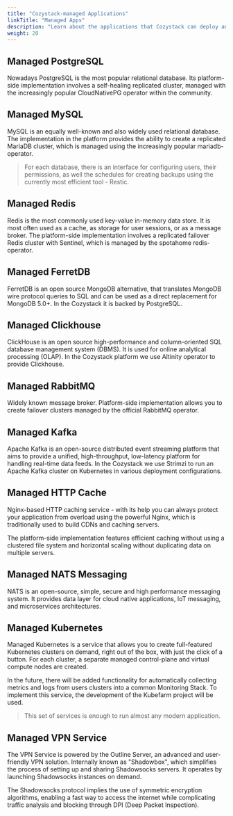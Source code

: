 ```yaml
---
title: "Cozystack-managed Applications"
linkTitle: "Managed Apps"
description: "Learn about the applications that Cozystack can deploy and manage"
weight: 20
---
```


## Managed PostgreSQL

Nowadays PostgreSQL is the most popular relational database. Its platform-side implementation involves a self-healing replicated cluster, managed with the increasingly popular CloudNativePG operator within the community.

## Managed MySQL

MySQL is an equally well-known and also widely used relational database. The implementation in the platform provides the ability to create a replicated MariaDB cluster, which is managed using the increasingly popular mariadb-operator.

> For each database, there is an interface for configuring users, their permissions, as well the schedules for creating backups using the currently most efficient tool - Restic.

## Managed Redis

Redis is the most commonly used key-value in-memory data store. It is most often used as a cache, as storage for user sessions, or as a message broker. The platform-side implementation involves a replicated failover Redis cluster with Sentinel, which is managed by the spotahome redis-operator.

## Managed FerretDB

FerretDB is an open source MongoDB alternative, that translates MongoDB wire protocol queries to SQL and can be used as a direct replacement for MongoDB 5.0+. In the Cozystack it is backed by PostgreSQL.

## Managed Clickhouse

ClickHouse is an open source high-performance and column-oriented SQL database management system (DBMS). It is used for online analytical processing (OLAP). In the Cozystack platform we use Altinity operator to provide Clickhouse.

## Managed RabbitMQ

Widely known message broker. Platform-side implementation allows you to create failover clusters managed by the official RabbitMQ operator.

## Managed Kafka

Apache Kafka is an open-source distributed event streaming platform that aims to provide a unified, high-throughput, low-latency platform for handling real-time data feeds. In the Cozystack we use Strimzi to run an Apache Kafka cluster on Kubernetes in various deployment configurations.

## Managed HTTP Cache

Nginx-based HTTP caching service - with its help you can always protect your application from overload using the powerful Nginx, which is traditionally used to build CDNs and caching servers.

The platform-side implementation features efficient caching without using a clustered file system and horizontal scaling without duplicating data on multiple servers.

## Managed NATS Messaging
NATS is an open-source, simple, secure and high performance messaging system. It provides data layer for cloud native applications, IoT messaging, and microservices architectures.

## Managed Kubernetes

Managed Kubernetes is a service that allows you to create full-featured Kubernetes clusters on demand, right out of the box, with just the click of a button. For each cluster, a separate managed control-plane and virtual compute nodes are created.

In the future, there will be added functionality for automatically collecting metrics and logs from users clusters into a common Monitoring Stack. To implement this service, the development of the Kubefarm project will be used.

> This set of services is enough to run almost any modern application.

## Managed VPN Service

The VPN Service is powered by the Outline Server, an advanced and user-friendly VPN solution. Internally known as "Shadowbox", which simplifies the process of setting up and sharing Shadowsocks servers. It operates by launching Shadowsocks instances on demand.

The Shadowsocks protocol implies the use of symmetric encryption algorithms, enabling a fast way to access the internet while complicating traffic analysis and blocking through DPI (Deep Packet Inspection).
